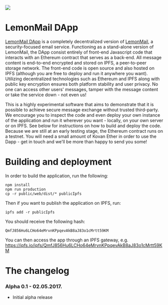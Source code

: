 ![](https://lemon.email/images/logo-blue.svg)

# LemonMail DApp

[LemonMail DApp](https://ipfs.io/ipns/dapp.lemon.email/) is a completely decentralized version of [LemonMail](https://lemon.email), a security-focused email service. Functioning as a stand-alone version of LemonMail, the DApp consist entirely of front-end Javascript code that interacts with an Ethereum contract that serves as a back-end. All message content is end-to-end encrypted and stored on IPFS, a peer-to-peer storage network. The front-end code is open source and also hosted on IPFS (although you are free to deploy and run it anywhere you want). Utilizing decentralized technologies such as Ethereum and IPFS along with public key encryption ensures both platform stability and user privacy. No one can access other users' messages, tamper with the message content or take the service down - not even us!

This is a highly experimental software that aims to demonstrate that it is possible to achieve secure message exchange without trusted third-party. We encourage you to inspect the code and even deploy your own instance of the application and run it wherever you want - locally, on your own server or on IPFS. See below for instructions on how to build and deploy the code. Because we are still at an early testing stage, the Ethereum contract runs on a testnet. You will need a small amount of Kovan Ether in order to use the Dapp - get in touch and we'll be more than happy to send you some!

# Building and deployment

In order to build the application, run the following:

```
npm install
npm run production
cp -r public/web/dist/* publicIpfs
```

Then if you want to publish the application on IPFS, run:

```
ipfs add -r publicIpfs
```

You should receive the following hash: 

```
QmfJ856Hu6LCHo64eMrvnKPpqevAkB8aJ83o1cMrtt59KM
```

You can then access the app through an IPFS gateway, e.g. https://ipfs.io/ipfs/QmfJ856Hu6LCHo64eMrvnKPpqevAkB8aJ83o1cMrtt59KM

# The changelog

### Alpha 0.1 - 02.05.2017.

- Initial alpha release


